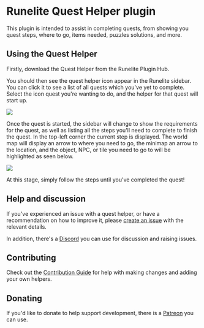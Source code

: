 # Runelite Quest Helper plugin

This plugin is intended to assist in completing quests, from showing you quest steps, where to go, items needed, puzzles solutions, and more.


## Using the Quest Helper

Firstly, download the Quest Helper from the Runelite Plugin Hub.

You should then see the quest helper icon appear in the Runelite sidebar. You can click it to see a list of all quests which you've yet to complete. Select the icon quest you're wanting to do, and the helper for that quest will start up.

![](https://user-images.githubusercontent.com/41973452/234351938-0db43249-7f0c-4e7c-8bb3-8ca2fa294f04.png)

Once the quest is started, the sidebar will change to show the requirements for the quest, as well as listing all the steps you'll need to complete to finish the quest. In the top-left corner the current step is displayed. The world map will display an arrow to where you need to go, the minimap an arrow to the location, and the object, NPC, or tile you need to go to will be highlighted as seen below.

![](https://user-images.githubusercontent.com/41973452/234352011-145fa8b9-d978-4dd7-a88f-28f1e21e13f8.png)

At this stage, simply follow the steps until you've completed the quest!

## Help and discussion

If you've experienced an issue with a quest helper, or have a recommendation on how to improve it, please [create an issue](https://github.com/Zoinkwiz/quest-helper/issues/new) with the relevant details.

In addition, there's a [Discord](https://discord.gg/XCfwNnz6RB) you can use for discussion and raising issues.

## Contributing

Check out the [Contribution Guide](https://github.com/Zoinkwiz/quest-helper/wiki/Contribution-guide) for help with making changes and adding your own helpers.

## Donating

If you'd like to donate to help support development, there is a [Patreon](https://www.patreon.com/zoinkwiz) you can use.

